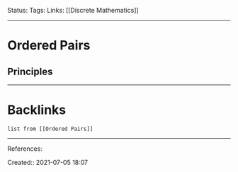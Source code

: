 Status: 
Tags: 
Links: [[Discrete Mathematics]]
___
# Ordered Pairs
## Principles

___
# Backlinks
```dataview
list from [[Ordered Pairs]]
```
___
References: 

Created:: 2021-07-05 18:07
